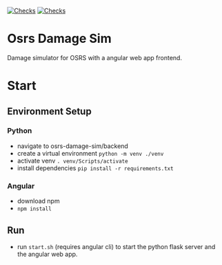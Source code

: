 [![Checks](https://github.com/Maurits825/osrs-damage-sim/actions/workflows/osrs-damage-sim.yml/badge.svg)](https://github.com/Maurits825/osrs-damage-sim/actions/workflows/osrs-damage-sim.yml) [![Checks](https://github.com/Maurits825/osrs-damage-sim/actions/workflows/osrs-dmg-sim-web-app.yml/badge.svg)](https://github.com/Maurits825/osrs-damage-sim/actions/workflows/osrs-dmg-sim-web-app.yml)

# Osrs Damage Sim
Damage simulator for OSRS with a angular web app frontend.

# Start

## Environment Setup
### Python
- navigate to osrs-damage-sim/backend
- create a virtual environment `python -m venv ./venv`
- activate venv `. venv/Scripts/activate`
- install dependencies `pip install -r requirements.txt`

### Angular
- download npm
- `npm install`

## Run
- run `start.sh` (requires angular cli) to start the python flask server and the angular web app.

